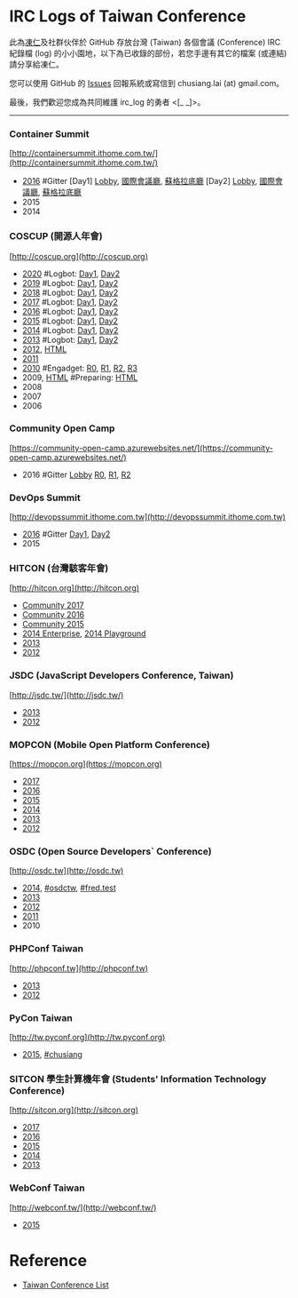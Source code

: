 # IRC Logs of Taiwan Conference

此為[凍仁](http://note.drx.tw/p/about-chu-siang-lai.html)及社群伙伴於 GitHub 存放台灣 (Taiwan) 各個會議 (Conference) IRC 紀錄檔 (log) 的小小園地，以下為已收錄的部份，若您手邊有其它的檔案 (或連結) 請分享給凍仁。

您可以使用 GitHub 的 [Issues](https://github.com/chusiang/irc_log/issues) 回報系統或寫信到 chusiang.lai (at) gmail.com。

最後，我們歡迎您成為共同維護 irc_log 的勇者 <[_ _]>。

----

### Container Summit

[http://containersummit.ithome.com.tw/](http://containersummit.ithome.com.tw/)

- [2016](https://gitter.im/orgs/Container-Summit-2016/rooms) #Gitter [Day1] [Lobby](https://gitter.im/Container-Summit-2016/Lobby/archives/2016/09/21), [國際會議廳](https://gitter.im/Container-Summit-2016/%E5%9C%8B%E9%9A%9B%E6%9C%83%E8%AD%B0%E5%BB%B3/archives/2016/09/21), [蘇格拉底廳](https://gitter.im/Container-Summit-2016/%E8%98%87%E6%A0%BC%E6%8B%89%E5%BA%95%E5%BB%B3/archives/2016/09/21) [Day2] [Lobby](https://gitter.im/Container-Summit-2016/Lobby/archives/2016/09/22), [國際會議廳](https://gitter.im/Container-Summit-2016/%E5%9C%8B%E9%9A%9B%E6%9C%83%E8%AD%B0%E5%BB%B3/archives/2016/09/22), [蘇格拉底廳](https://gitter.im/Container-Summit-2016/%E8%98%87%E6%A0%BC%E6%8B%89%E5%BA%95%E5%BB%B3/archives/2016/09/22)
- 2015
- 2014

### COSCUP (開源人年會)

[http://coscup.org](http://coscup.org)

- [2020](https://raw.github.com/chusiang/irc_log/master/coscup/irc-coscup-2020.log) #Logbot: [Day1](https://ysitd.licson.net/channel/coscup/2020-08-01), [Day2](https://ysitd.licson.net/channel/coscup/2020-08-02)
- [2019](https://raw.github.com/chusiang/irc_log/master/coscup/irc-coscup-2019.log) #Logbot: [Day1](https://ysitd.licson.net/channel/coscup/2019-08-17), [Day2](https://ysitd.licson.net/channel/coscup/2019-08-18)
- [2018](https://raw.github.com/chusiang/irc_log/master/coscup/irc-coscup-2018.log) #Logbot: [Day1](https://ysitd.licson.net/channel/coscup/2018-08-11), [Day2](https://ysitd.licson.net/channel/coscup/2018-08-12)
- [2017](https://raw.github.com/chusiang/irc_log/master/coscup/irc-coscup-2017.log) #Logbot: [Day1](http://logbot.g0v.tw/channel/coscup/2017-08-05), [Day2](http://logbot.g0v.tw/channel/coscup/2017-08-06)
- [2016](https://raw.github.com/chusiang/irc_log/master/coscup/irc-coscup-2016.log) #Logbot: [Day1](http://logbot.g0v.tw/channel/coscup/2016-08-20), [Day2](http://logbot.g0v.tw/channel/coscup/2016-08-21)
- [2015](https://raw.github.com/chusiang/irc_log/master/coscup/irc-coscup-2015.log) #Logbot: [Day1](http://logbot.g0v.tw/channel/coscup/2015-08-15), [Day2](http://logbot.g0v.tw/channel/coscup/2015-08-16)
- [2014](https://raw.github.com/chusiang/irc_log/master/coscup/irc-coscup-2014.log) #Logbot: [Day1](http://logbot.g0v.tw/channel/coscup/2014-07-19), [Day2](http://logbot.g0v.tw/channel/coscup/2014-07-20)
- [2013](https://raw.github.com/chusiang/irc_log/master/coscup/irc-coscup-2013.log)  #Logbot: [Day1](http://logbot.g0v.tw/channel/coscup/2013-08-03), [Day2](http://logbot.g0v.tw/channel/coscup/2013-08-04)
- [2012](https://raw.github.com/chusiang/irc_log/master/coscup/irc-coscup-2012.log), [HTML](http://ig.deep.tw/coscup.log.html)
- [2011](https://raw.github.com/chusiang/irc_log/master/coscup/irc-coscup-2011.log)
- [2010](https://raw.github.com/chusiang/irc_log/master/coscup/irc-coscup-2010.log) #Engadget: [R0](http://chinese.engadget.com/2010/08/13/coscup-2010-8-14-room1/), [R1](http://chinese.engadget.com/2010/08/13/coscup-2010-8-14-room2/), [R2](http://chinese.engadget.com/2010/08/13/coscup-2010-8-14-room3/), [R3](http://chinese.engadget.com/2010/08/13/coscup-2010-8-14-room4/)
- 2009, [HTML](https://web.archive.org/web/20100224040901/http://coscup.bluet.org/coscup-2009.html) #Preparing: [HTML](https://web.archive.org/web/20100224035450/http://coscup.bluet.org/coscup-2009-preparing.html)
- 2008
- 2007
- 2006

### Community Open Camp

[https://community-open-camp.azurewebsites.net/](https://community-open-camp.azurewebsites.net/)

* 2016 #Gitter [Lobby](https://gitter.im/community-open-camp/Lobby) [R0](https://gitter.im/community-open-camp/R0), [R1](https://gitter.im/community-open-camp/R1), [R2](https://gitter.im/community-open-camp/R2)

### DevOps Summit

[http://devopssummit.ithome.com.tw](http://devopssummit.ithome.com.tw)

- [2016](https://gitter.im/DevOpsTW/devops_summit_2016) #Gitter [Day1](https://gitter.im/DevOpsTW/devops_summit_2016/archives/2016/07/05), [Day2](https://gitter.im/DevOpsTW/devops_summit_2016/archives/2016/07/06)
- 2015


### HITCON (台灣駭客年會)

[http://hitcon.org](http://hitcon.org)

- [Community 2017](https://github.com/chusiang/irc_log/raw/master/hitcon/irc-hitcon-cmt-2017.log)
- [Community 2016](https://github.com/chusiang/irc_log/raw/master/hitcon/irc-hitcon-cmt-2016.log)
- [Community 2015](https://github.com/chusiang/irc_log/raw/master/hitcon/irc-hitcon-cmt-2015.log)
- [2014 Enterprise](https://github.com/chusiang/irc_log/raw/master/hitcon/irc-hitcon-2014-ent.log), [2014 Playground](https://github.com/chusiang/irc_log/raw/master/hitcon/irc-hitcon-2014-plg.log)
- [2013](https://github.com/chusiang/irc_log/raw/master/hitcon/irc-hitcon-2013.log)
- [2012](https://github.com/chusiang/irc_log/raw/master/hitcon/irc-hitcon-2012.log)

### JSDC (JavaScript Developers Conference, Taiwan)

[http://jsdc.tw/](http://jsdc.tw/)

- [2013](https://github.com/chusiang/irc_log/raw/master/jsdc/irc-jsdc-2013.log)
- [2012](https://github.com/chusiang/irc_log/raw/master/jsdc/irc-jsdc-2012.log)

### MOPCON (Mobile Open Platform Conference)

[https://mopcon.org](https://mopcon.org)

- [2017](https://raw.github.com/chusiang/irc_log/master/mopcon/gitter-mopcon-2017.log)
- [2016](https://raw.github.com/chusiang/irc_log/master/mopcon/gitter-mopcon-2016.log)
- [2015](https://raw.github.com/chusiang/irc_log/master/mopcon/irc-mopcon-2015.log)
- [2014](https://raw.github.com/chusiang/irc_log/master/mopcon/irc-mopcon-2014.log)
- [2013](https://raw.github.com/chusiang/irc_log/master/mopcon/irc-mopcon-2013.log)
- [2012](https://raw.github.com/chusiang/irc_log/master/mopcon/irc-mopcon-2012.log)

### OSDC (Open Source Developers` Conference)

[http://osdc.tw](http://osdc.tw)

- [2014](https://raw.github.com/chusiang/irc_log/master/osdc/irc-osdc.tw-2014.log), [#osdctw](https://raw.github.com/chusiang/irc_log/master/osdc/irc-osdc.tw-2014-osdctw.log), [#fred.test](https://raw.github.com/chusiang/irc_log/master/osdc/irc-osdc.tw-2014-fred.test.log)
- [2013](https://raw.github.com/chusiang/irc_log/master/osdc/irc-osdc.tw-2013.log)
- [2012](https://raw.github.com/chusiang/irc_log/master/osdc/irc-osdc.tw-2012.log)
- [2011](https://raw.github.com/chusiang/irc_log/master/osdc/irc-osdc.tw-2011.log)
- 2010

### PHPConf Taiwan

[http://phpconf.tw](http://phpconf.tw)

- [2013](https://raw.github.com/chusiang/irc_log/master/phpconf/irc-phpconf-tw-2013.log)
- [2012](https://raw.github.com/chusiang/irc_log/master/phpconf/irc-phpconf-tw-2012.log)

### PyCon Taiwan

[http://tw.pyconf.org](http://tw.pyconf.org)

- [2015](https://gitter.im/pycontw/pyconapac2015), [#chusiang](https://gitter.im/chusiang/pyconapac2015)

### SITCON 學生計算機年會 (Students' Information Technology Conference)

[http://sitcon.org](http://sitcon.org)

- [2017](https://raw.github.com/chusiang/irc_log/master/sitcon/irc-sitcon-2017.log)
- [2016](https://raw.github.com/chusiang/irc_log/master/sitcon/irc-sitcon-2016.log)
- [2015](https://raw.github.com/chusiang/irc_log/master/sitcon/irc-sitcon-2015.log)
- [2014](https://raw.github.com/chusiang/irc_log/master/sitcon/irc-sitcon-2014.log)
- [2013](https://raw.github.com/chusiang/irc_log/master/sitcon/irc-sitcon-2013.log)

### WebConf Taiwan

[http://webconf.tw/](http://webconf.tw/)

- [2015](https://gitter.im/f2etw/f2etw.github.io/ModernWeb2015)

# Reference

- [Taiwan Conference List](http://goo.gl/90yt5)

